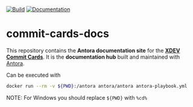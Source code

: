 [![Build](https://img.shields.io/github/actions/workflow/status/xdev-software/commit-cards-docs/deploy-to-pages.yml)](https://github.com/xdev-software/commit-cards-docs/actions/workflows/deploy-to-pages.yml?query=branch%3Amaster)
[![Documentation](https://img.shields.io/badge/docs-latest-blue)](https://commit-cards.xdev.software/)

# commit-cards-docs

This repository contains the **Antora documentation site** for the [**XDEV Commit Cards**](https://xdev.software/commit-cards).
It is the **documentation hub** built and maintained with [Antora](https://antora.org/).

Can be executed with 
```bash
docker run --rm -v ${PWD}:/antora antora/antora antora-playbook.yml
```
NOTE: For Windows you should replace `${PWD}` with `%cd%`
